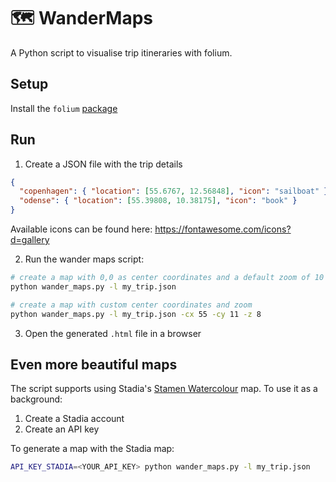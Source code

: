 # :world_map: WanderMaps

A Python script to visualise trip itineraries with folium.

## Setup

Install the `folium` [package](https://github.com/python-visualization/folium?tab=readme-ov-file#installation)

## Run

1. Create a JSON file with the trip details

```json
{
  "copenhagen": { "location": [55.6767, 12.56848], "icon": "sailboat" },
  "odense": { "location": [55.39808, 10.38175], "icon": "book" }
}
```

Available icons can be found here: https://fontawesome.com/icons?d=gallery

2. Run the wander maps script:

```sh
# create a map with 0,0 as center coordinates and a default zoom of 10
python wander_maps.py -l my_trip.json

# create a map with custom center coordinates and zoom
python wander_maps.py -l my_trip.json -cx 55 -cy 11 -z 8
```

3. Open the generated `.html` file in a browser

## Even more beautiful maps

The script supports using Stadia's [Stamen Watercolour](https://stadiamaps.com/explore-the-map/#style=stamen_watercolor&map=10.22/55.718/12.4992) map. To use it as a background:

1. Create a Stadia account
2. Create an API key

To generate a map with the Stadia map:

```sh
API_KEY_STADIA=<YOUR_API_KEY> python wander_maps.py -l my_trip.json
```

